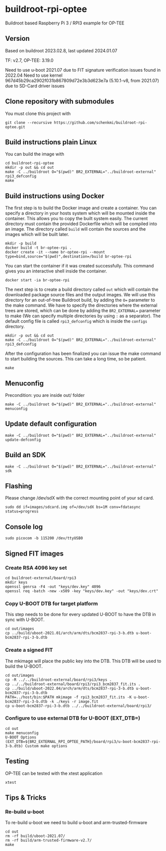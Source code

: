# buildroot-rpi-optee
Buildroot based Raspberry Pi 3 / RPI3 example for OP-TEE

## Version
Based on buildroot 2023.02.8, last updated 2024.01.07

TF: v2.7, OP-TEE: 3.19.0

Need to use u-boot 2021.07 due to FIT signature verification issues found in 2022.04
Need to use kernel 967d45b29ca2902f031b867809d72e3b3d623e7a (5.10.1-v8, from 2021.07) due to SD-Card driver issues

## Clone repository with submodules
You must clone this project with
```
git clone --recursive https://github.com/schenkmi/buildroot-rpi-optee.git
```

## Build instructions plain Linux

You can build the image with
```
cd buildroot-rpi-optee
mkdir -p out && cd out
make -C ../buildroot O="$(pwd)" BR2_EXTERNAL="../buildroot-external" rpi3_defconfig
make
```

## Build instructions using Docker

The first step is to build the Docker image and create a container. You can specify a directory in your hosts system which will be mounted inside the container. This allows you to copy the built system easily. The current directory must contain the provided Dockerfile which will be compiled into an image. The directory called `build` will contain the sources and the images which will be built later.
```
mkdir -p build
docker build -t br-optee-rpi .
docker create -it --name br-optee-rpi --mount type=bind,source="$(pwd)",destination=/build br-optee-rpi
```

You can start the container if it was created successfully. This command gives you an interactive shell inside the container.
```
docker start -ia br-optee-rpi
```

The next step is to create a build directory called `out` which will contain the downloaded package source files and the output images. We will use this directory for an out-of-tree Buildroot build, by adding the `O=` parameter to the make command. We have to specify the directories where the external trees are stored, which can be done by adding the `BR2_EXTERNAL=` parameter to make (We can specify multiple directories by using `:` as a separator). The default config file is called `rpi3_defconfig` which is inside the `configs` directory.
```
mkdir -p out && cd out
make -C ../buildroot O="$(pwd)" BR2_EXTERNAL="../buildroot-external" rpi3_defconfig
```

After the configuration has been finalized you can issue the make command to start building the sources. This can take a long time, so be patient.
```
make
```

## Menuconfig
Precondition: you are inside out/ folder
```
make -C ../buildroot O="$(pwd)" BR2_EXTERNAL="../buildroot-external" menuconfig
```

## Update default configuration
```
make -C ../buildroot O="$(pwd)" BR2_EXTERNAL="../buildroot-external" update-defconfig
```

## Build an SDK
```
make -C ../buildroot O="$(pwd)" BR2_EXTERNAL="../buildroot-external" sdk
```

## Flashing
Please change /dev/sdX with the correct mounting point of your sd card.
```
sudo dd if=images/sdcard.img of=/dev/sdX bs=1M conv=fdatasync status=progress
```

## Console log
```
sudo picocom -b 115200 /dev/ttyUSB0
```
## Signed FIT images

### Create RSA 4096 key set
```
cd buildroot-external/board/rpi3
mkdir keys
openssl genrsa -F4 -out "keys/dev.key" 4096
openssl req -batch -new -x509 -key "keys/dev.key" -out "keys/dev.crt"
```
### Copy U-BOOT DTB for target platform
This step needs to be done for every updated U-BOOT to have the DTB in sync with U-BOOT.

```
cd out/images
cp ../build/uboot-2021.01/arch/arm/dts/bcm2837-rpi-3-b.dtb u-boot-bcm2837-rpi-3-b.dtb
```
### Create a signed FIT
The mkimage will place the public key into the DTB. This DTB will be used to build the U-BOOT.
```
cd out/images
cp -R ../../buildroot-external/board/rpi3/keys .
cp ../../buildroot-external/board/rpi3/rpi3_bcm2837_fit.its .
cp ../build/uboot-2022.04/arch/arm/dts/bcm2837-rpi-3-b.dtb u-boot-bcm2837-rpi-3-b.dtb
PATH=../host/bin:$PATH mkimage -f rpi3_bcm2837_fit.its -K u-boot-bcm2837-rpi-3-b.dtb -k ./keys -r image.fit
cp u-boot-bcm2837-rpi-3-b.dtb ../../buildroot-external/board/rpi3/
```
### Configure to use external DTB for U-BOOT (EXT_DTB=)
```
cd out
make menuconfig
U-BOOT Options
(EXT_DTB=${BR2_EXTERNAL_RPI_OPTEE_PATH}/board/rpi3/u-boot-bcm2837-rpi-3-b.dtb) Custom make options
```

## Testing

OP-TEE can be tested with the xtest application
```
xtest
```

## Tips & Tricks

### Re-build u-boot
To re-build u-boot we need to build u-boot and arm-trusted-firmware
```
cd out
rm -rf build/uboot-2021.07/
rm -rf build/arm-trusted-firmware-v2.7/
make
```

